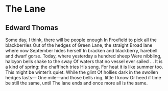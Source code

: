 # The Lane
## Edward Thomas
Some day, I think, there will be people enough
In Froxfield to pick all the blackberries
Out of the hedges of Green Lane, the straight
Broad lane where now September hides herself
In bracken and blackberry, harebell and dwarf gorse.
Today, where yesterday a hundred sheep
Were nibbling, halcyon bells shake to the sway
Of waters that no vessel ever sailed ...
It is a kind of spring: the chaffinch tries
His song. For heat it is like summer too.
This might be winter’s quiet. While the glint
Of hollies dark in the swollen hedges lasts—
One mile—and those bells ring, little I know
Or heed if time be still the same, until
The lane ends and once more all is the same.
